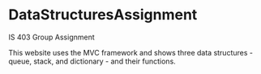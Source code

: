 # DataStructuresAssignment
IS 403 Group Assignment

This website uses the MVC framework and shows three data structures - queue, stack, and dictionary - and their functions.

